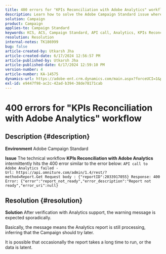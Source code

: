 ```yaml
---
title: 400 errors for "KPIs Reconciliation with Adobe Analytics" workflow
description: Learn how to solve the Adobe Campaign Standard issue where the technical workflow KPIs Reconciliation with Adobe Analytics intermittently hits the 400 error.
solution: Campaign
product: Campaign
applies-to: Campaign Standard
keywords: KCS, ACS, Campaign Standard, API call, Analytics, KPIs Reconciliation with Adobe Analytics, 400 error
resolution: Resolution
internal-notes: TK186999
bug: false
article-created-by: Utkarsh Jha
article-created-date: 6/17/2024 12:56:57 PM
article-published-by: Utkarsh Jha
article-published-date: 6/17/2024 12:59:10 PM
version-number: 4
article-number: KA-14575
dynamics-url: https://adobe-ent.crm.dynamics.com/main.aspx?forceUCI=1&pagetype=entityrecord&etn=knowledgearticle&id=d5e8dd10-a92c-ef11-840a-002248084fbb
exl-id: e9447f98-ac2c-42ad-b394-38de78171cab
---
```

# 400 errors for "KPIs Reconciliation with Adobe Analytics" workflow

## Description {#description}


<b>Environment</b>
 Adobe Campaign Standard

<b>Issue</b>
 The technical workflow <b>KPIs Reconciliation with Adobe Analytics</b> intermittently hits the 400 error similar to the error below:
`API call to Adobe Analytics failed - Url: https://api.omniture.com/admin/1.4/rest/?method=Report.Get Request body : {"reportID":2033917055} Response: 400 Error: {"error":"report_not_ready","error_description":"Report not ready","error_uri":null}`

## Resolution {#resolution}


<b>Solution</b>
After verification with Analytics support, the warning message is expected sporadically.

Basically, the message means the Analytics report is still processing, inferring that the Campaign should try later.

It is possible that occasionally the report takes a long time to run, or the data is latent.
